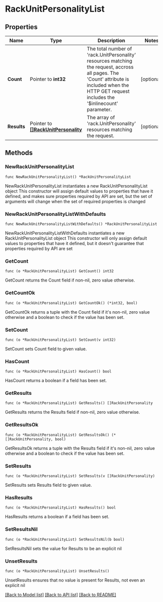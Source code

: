 # RackUnitPersonalityList

## Properties

Name | Type | Description | Notes
------------ | ------------- | ------------- | -------------
**Count** | Pointer to **int32** | The total number of &#39;rack.UnitPersonality&#39; resources matching the request, accross all pages. The &#39;Count&#39; attribute is included when the HTTP GET request includes the &#39;$inlinecount&#39; parameter. | [optional] 
**Results** | Pointer to [**[]RackUnitPersonality**](RackUnitPersonality.md) | The array of &#39;rack.UnitPersonality&#39; resources matching the request. | [optional] 

## Methods

### NewRackUnitPersonalityList

`func NewRackUnitPersonalityList() *RackUnitPersonalityList`

NewRackUnitPersonalityList instantiates a new RackUnitPersonalityList object
This constructor will assign default values to properties that have it defined,
and makes sure properties required by API are set, but the set of arguments
will change when the set of required properties is changed

### NewRackUnitPersonalityListWithDefaults

`func NewRackUnitPersonalityListWithDefaults() *RackUnitPersonalityList`

NewRackUnitPersonalityListWithDefaults instantiates a new RackUnitPersonalityList object
This constructor will only assign default values to properties that have it defined,
but it doesn't guarantee that properties required by API are set

### GetCount

`func (o *RackUnitPersonalityList) GetCount() int32`

GetCount returns the Count field if non-nil, zero value otherwise.

### GetCountOk

`func (o *RackUnitPersonalityList) GetCountOk() (*int32, bool)`

GetCountOk returns a tuple with the Count field if it's non-nil, zero value otherwise
and a boolean to check if the value has been set.

### SetCount

`func (o *RackUnitPersonalityList) SetCount(v int32)`

SetCount sets Count field to given value.

### HasCount

`func (o *RackUnitPersonalityList) HasCount() bool`

HasCount returns a boolean if a field has been set.

### GetResults

`func (o *RackUnitPersonalityList) GetResults() []RackUnitPersonality`

GetResults returns the Results field if non-nil, zero value otherwise.

### GetResultsOk

`func (o *RackUnitPersonalityList) GetResultsOk() (*[]RackUnitPersonality, bool)`

GetResultsOk returns a tuple with the Results field if it's non-nil, zero value otherwise
and a boolean to check if the value has been set.

### SetResults

`func (o *RackUnitPersonalityList) SetResults(v []RackUnitPersonality)`

SetResults sets Results field to given value.

### HasResults

`func (o *RackUnitPersonalityList) HasResults() bool`

HasResults returns a boolean if a field has been set.

### SetResultsNil

`func (o *RackUnitPersonalityList) SetResultsNil(b bool)`

 SetResultsNil sets the value for Results to be an explicit nil

### UnsetResults
`func (o *RackUnitPersonalityList) UnsetResults()`

UnsetResults ensures that no value is present for Results, not even an explicit nil

[[Back to Model list]](../README.md#documentation-for-models) [[Back to API list]](../README.md#documentation-for-api-endpoints) [[Back to README]](../README.md)


